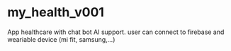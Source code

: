 # my_health_v001
App healthcare with chat bot AI support. user can connect to firebase and weariable device (mi fit, samsung,...)
